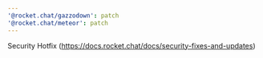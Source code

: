 ```yaml
---
'@rocket.chat/gazzodown': patch
'@rocket.chat/meteor': patch
---
```


Security Hotfix (https://docs.rocket.chat/docs/security-fixes-and-updates)
